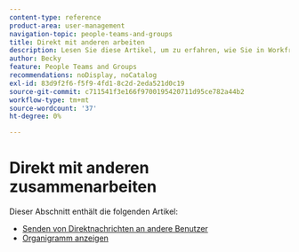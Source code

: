 ```yaml
---
content-type: reference
product-area: user-management
navigation-topic: people-teams-and-groups
title: Direkt mit anderen arbeiten
description: Lesen Sie diese Artikel, um zu erfahren, wie Sie in Workfront direkt mit anderen arbeiten können.
author: Becky
feature: People Teams and Groups
recommendations: noDisplay, noCatalog
exl-id: 83d9f2f6-f5f9-4fd1-8c2d-2eda521d0c19
source-git-commit: c711541f3e166f9700195420711d95ce782a44b2
workflow-type: tm+mt
source-wordcount: '37'
ht-degree: 0%

---
```


# Direkt mit anderen zusammenarbeiten

Dieser Abschnitt enthält die folgenden Artikel:

* [Senden von Direktnachrichten an andere Benutzer](/help/quicksilver/people-teams-and-groups/work-directly-with-others/send-direct-messages-to-other-users.md)
* [Organigramm anzeigen](../../people-teams-and-groups/work-directly-with-others/view-the-org-chart.md)
